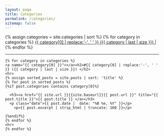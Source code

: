 ```yaml
---
layout: page
title: Categories
permalink: /categories/
sitemap: false
---
```

<!-- <hr> -->
<div>
    {% assign categories = site.categories | sort %}
    {% for category in categories %}
     <span class="site-tag">
        <a href="#{{ category | first | slugify }}">
                {{ category[0] | replace:'-', ' ' }} ({{ category | last | size }})
        </a>|
    </span>
    {% endfor %}
</div>
<hr>

<div id="index">

    {% for category in categories %}
    <a name="{{ category[0] }}"></a><h2>#{{ category[0] | replace:'-', ' ' }} ({{ category | last | size }}) </h2>
    <hr>
    {% assign sorted_posts = site.posts | sort: 'title' %}
    {% for post in sorted_posts %}
    {%if post.categories contains category[0]%}

      <h3><a href="{{ site.url }}{{site.baseurl}}{{ post.url }}" title="{{ post.title }}">{{ post.title }} </a></h3>
      <p class="date">{{ post.date |  date: "%B %e, %Y" }}</p>
        <p>{{ post.excerpt | strip_html | truncate: 160 }}</p>

    {%endif%}
    {% endfor %}
    <hr>
    {% endfor %}
</div>